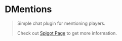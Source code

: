 # DMentions
> Simple chat plugin for mentioning players.
> 
> Check out [Spigot Page](https://www.spigotmc.org/resources/dmentions.121452/) to get more information. 
